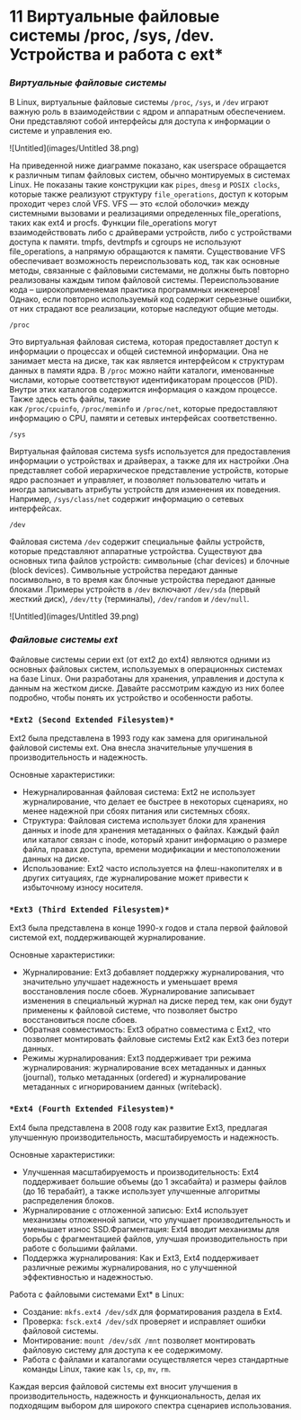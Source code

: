 # 11 Виртуальные файловые системы /proc, /sys, /dev. Устройства и работа с ext*

### *Виртуальные файловые системы*

В Linux, виртуальные файловые системы `/proc`, `/sys`, и `/dev` играют важную роль в взаимодействии с ядром и аппаратным обеспечением. Они представляют собой интерфейсы для доступа к информации о системе и управления ею.

![Untitled](images/Untitled 38.png)

На приведенной ниже диаграмме показано, как userspace обращается к различным типам файловых систем, обычно монтируемых в системах Linux. Не показаны такие конструкции как `pipes`, `dmesg` и `POSIX clocks`, которые также реализуют структуру `file_operations`, доступ к которым проходит через слой VFS.
VFS — это «слой оболочки» между системными вызовами и реализациями определенных file_operations, таких как ext4 и procfs. Функции file_operations могут взаимодействовать либо с драйверами устройств, либо с устройствами доступа к памяти. tmpfs, devtmpfs и cgroups не используют file_operations, а напрямую обращаются к памяти. Существование VFS обеспечивает возможность переиспользовать код, так как основные методы, связанные с файловыми системами, не должны быть повторно реализованы каждым типом файловой системы. Переиспользование кода – широкоприменяемая практика программных инженеров! Однако, если повторно используемый код содержит серьезные ошибки, от них страдают все реализации, которые наследуют общие методы.

`/proc`

Это виртуальная файловая система, которая предоставляет доступ к информации о процессах и общей системной информации. Она не занимает места на диске, так как является интерфейсом к структурам данных в памяти ядра. В `/proc` можно найти каталоги, именованные числами, которые соответствуют идентификаторам процессов (PID). Внутри этих каталогов содержится информация о каждом процессе. Также здесь есть файлы, такие как `/proc/cpuinfo`, `/proc/meminfo` и `/proc/net`, которые предоставляют информацию о CPU, памяти и сетевых интерфейсах соответственно.

`/sys`

Виртуальная файловая система sysfs используется для предоставления информации о устройствах и драйверах, а также для их настройки .Она представляет собой иерархическое представление устройств, которые ядро распознает и управляет, и позволяет пользователю читать и иногда записывать атрибуты устройств для изменения их поведения. Например, `/sys/class/net` содержит информацию о сетевых интерфейсах.

`/dev`

Файловая система `/dev` содержит специальные файлы устройств, которые представляют аппаратные устройства. Существуют два основных типа файлов устройств: символьные (char devices) и блочные (block devices). Символьные устройства передают данные посимвольно, в то время как блочные устройства передают данные блоками .Примеры устройств в `/dev` включают `/dev/sda` (первый жесткий диск), `/dev/tty` (терминалы), `/dev/random` и `/dev/null`.

![Untitled](images/Untitled 39.png)

### *Файловые системы ext*

Файловые системы серии ext (от ext2 до ext4) являются одними из основных файловых систем, используемых в операционных системах на базе Linux. Они разработаны для хранения, управления и доступа к данным на жестком диске. Давайте рассмотрим каждую из них более подробно, чтобы понять их устройство и особенности работы.

### `*Ext2 (Second Extended Filesystem)*`

Ext2 была представлена в 1993 году как замена для оригинальной файловой системы ext. Она внесла значительные улучшения в производительность и надежность.

Основные характеристики:

- Нежурналированная файловая система: Ext2 не использует журналирование, что делает ее быстрее в некоторых сценариях, но менее надежной при сбоях питания или системных сбоях.
- Структура: Файловая система использует блоки для хранения данных и inode для хранения метаданных о файлах. Каждый файл или каталог связан с inode, который хранит информацию о размере файла, правах доступа, времени модификации и местоположении данных на диске.
- Использование: Ext2 часто используется на флеш-накопителях и в других ситуациях, где журналирование может привести к избыточному износу носителя.

### `*Ext3 (Third Extended Filesystem)*`

Ext3 была представлена в конце 1990-х годов и стала первой файловой системой ext, поддерживающей журналирование.

Основные характеристики:

- Журналирование: Ext3 добавляет поддержку журналирования, что значительно улучшает надежность и уменьшает время восстановления после сбоев. Журналирование записывает изменения в специальный журнал на диске перед тем, как они будут применены к файловой системе, что позволяет быстро восстановиться после сбоев.
- Обратная совместимость: Ext3 обратно совместима с Ext2, что позволяет монтировать файловые системы Ext2 как Ext3 без потери данных.
- Режимы журналирования: Ext3 поддерживает три режима журналирования: журналирование всех метаданных и данных (journal), только метаданных (ordered) и журналирование метаданных с игнорированием данных (writeback).

### `*Ext4 (Fourth Extended Filesystem)*`

Ext4 была представлена в 2008 году как развитие Ext3, предлагая улучшенную производительность, масштабируемость и надежность.

Основные характеристики:

- Улучшенная масштабируемость и производительность: Ext4 поддерживает большие объемы (до 1 эксабайта) и размеры файлов (до 16 терабайт), а также использует улучшенные алгоритмы распределения блоков.
- Журналирование с отложенной записью: Ext4 использует механизмы отложенной записи, что улучшает производительность и уменьшает износ SSD.Фрагментация: Ext4 вводит механизмы для борьбы с фрагментацией файлов, улучшая производительность при работе с большими файлами.
- Поддержка журналирования: Как и Ext3, Ext4 поддерживает различные режимы журналирования, но с улучшенной эффективностью и надежностью.

Работа с файловыми системами Ext* в Linux:

- Создание: `mkfs.ext4 /dev/sdX` для форматирования раздела в Ext4.
- Проверка: `fsck.ext4 /dev/sdX` проверяет и исправляет ошибки файловой системы.
- Монтирование: `mount /dev/sdX /mnt` позволяет монтировать файловую систему для доступа к ее содержимому.
- Работа с файлами и каталогами осуществляется через стандартные команды Linux, такие как `ls`, `cp`, `mv`, `rm`.

Каждая версия файловой системы ext вносит улучшения в производительность, надежность и функциональность, делая их подходящим выбором для широкого спектра сценариев использования.